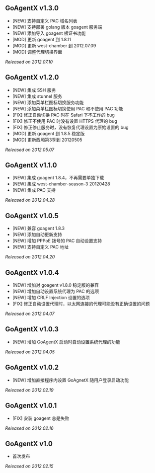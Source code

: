 ## GoAgentX v1.3.0

* [NEW] 支持自定义 PAC 域名列表
* [NEW] 支持部署 golang 版本 goagent 服务端
* [NEW] 添加导入 goagent 根证书功能
* [MOD] 更新 goagent 到 1.8.11
* [MOD] 更新 west-chamber 到 2012.07.09
* [MOD] 调整代理切换界面

*Released on 2012.07.10*

## GoAgentX v1.2.0

* [NEW] 集成 SSH 服务
* [NEW] 集成 stunnel 服务
* [NEW] 添加菜单栏图标切换服务功能
* [NEW] 添加菜单栏图标切换使用 PAC 和不使用 PAC 功能
* [FIX] 修正自动切换 PAC 时在 Safari 下不工作的 bug
* [FIX] 修正不使用 PAC 时没有设置 HTTPS 代理的 bug
* [FIX] 修正停止服务时，没有恢复代理设置为原始设置的 bug
* [MOD] 更新 goagent 到 1.8.5 稳定版
* [MOD] 更新西厢第3季到 20120505

*Released on 2012.05.07*

## GoAgentX v1.1.0

* [NEW] 集成 goagent 1.8.4，不再需要单独下载
* [NEW] 集成 west-chamber-season-3 20120428
* [NEW] 集成 PAC 支持

*Released on 2012.04.28*


## GoAgentX v1.0.5

* [NEW] 兼容 goagent 1.8.3
* [NEW] 添加自动更新支持
* [NEW] 增加 PPPoE 拨号的 PAC 自动设置支持
* [NEW] 支持自定义 PAC 地址

*Released on 2012.04.20*

## GoAgentX v1.0.4

* [NEW] 增加对 goagent v1.8.0 稳定版的兼容
* [NEW] 增加自动设置系统代理为 PAC 的选项
* [NEW] 增加 CRLF Injection 设置的选项
* [FIX] 修正自动设置代理时，以太网连接的代理可能没有正确设置的问题

*Released on 2012.04.07*

## GoAgentX v1.0.3

* [NEW] 增加 GoAgentX 启动时自动设置系统代理的功能

*Released on 2012.04.05*

## GoAgentX v1.0.2

* [NEW] 增加直接程序内设置 GoAgnetX 随用户登录启动功能

*Released on 2012.02.19*

## GoAgentX v1.0.1

* [FIX] 安装 goagent 总是失败

*Released on 2012.02.16*

## GoAgentX v1.0

* 首次发布

*Released on 2012.02.15*